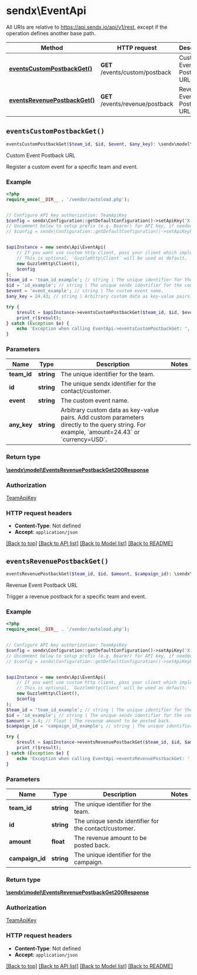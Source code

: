 # sendx\EventApi

All URIs are relative to https://api.sendx.io/api/v1/rest, except if the operation defines another base path.

| Method | HTTP request | Description |
| ------------- | ------------- | ------------- |
| [**eventsCustomPostbackGet()**](EventApi.md#eventsCustomPostbackGet) | **GET** /events/custom/postback | Custom Event Postback URL |
| [**eventsRevenuePostbackGet()**](EventApi.md#eventsRevenuePostbackGet) | **GET** /events/revenue/postback | Revenue Event Postback URL |


## `eventsCustomPostbackGet()`

```php
eventsCustomPostbackGet($team_id, $id, $event, $any_key): \sendx\model\EventsRevenuePostbackGet200Response
```

Custom Event Postback URL

Register a custom event for a specific team and event.

### Example

```php
<?php
require_once(__DIR__ . '/vendor/autoload.php');


// Configure API key authorization: TeamApiKey
$config = sendx\Configuration::getDefaultConfiguration()->setApiKey('X-Team-ApiKey', 'YOUR_API_KEY');
// Uncomment below to setup prefix (e.g. Bearer) for API key, if needed
// $config = sendx\Configuration::getDefaultConfiguration()->setApiKeyPrefix('X-Team-ApiKey', 'Bearer');


$apiInstance = new sendx\Api\EventApi(
    // If you want use custom http client, pass your client which implements `GuzzleHttp\ClientInterface`.
    // This is optional, `GuzzleHttp\Client` will be used as default.
    new GuzzleHttp\Client(),
    $config
);
$team_id = 'team_id_example'; // string | The unique identifier for the team.
$id = 'id_example'; // string | The unique sendx identifier for the contact/customer.
$event = 'event_example'; // string | The custom event name.
$any_key = 24.43; // string | Arbitrary custom data as key-value pairs. Add custom parameters directly to the query string.  For example, `amount=24.43` or `currency=USD`.

try {
    $result = $apiInstance->eventsCustomPostbackGet($team_id, $id, $event, $any_key);
    print_r($result);
} catch (Exception $e) {
    echo 'Exception when calling EventApi->eventsCustomPostbackGet: ', $e->getMessage(), PHP_EOL;
}
```

### Parameters

| Name | Type | Description  | Notes |
| ------------- | ------------- | ------------- | ------------- |
| **team_id** | **string**| The unique identifier for the team. | |
| **id** | **string**| The unique sendx identifier for the contact/customer. | |
| **event** | **string**| The custom event name. | |
| **any_key** | **string**| Arbitrary custom data as key-value pairs. Add custom parameters directly to the query string.  For example, &#x60;amount&#x3D;24.43&#x60; or &#x60;currency&#x3D;USD&#x60;. | |

### Return type

[**\sendx\model\EventsRevenuePostbackGet200Response**](../Model/EventsRevenuePostbackGet200Response.md)

### Authorization

[TeamApiKey](../../README.md#TeamApiKey)

### HTTP request headers

- **Content-Type**: Not defined
- **Accept**: `application/json`

[[Back to top]](#) [[Back to API list]](../../README.md#endpoints)
[[Back to Model list]](../../README.md#models)
[[Back to README]](../../README.md)

## `eventsRevenuePostbackGet()`

```php
eventsRevenuePostbackGet($team_id, $id, $amount, $campaign_id): \sendx\model\EventsRevenuePostbackGet200Response
```

Revenue Event Postback URL

Trigger a revenue postback for a specific team and event.

### Example

```php
<?php
require_once(__DIR__ . '/vendor/autoload.php');


// Configure API key authorization: TeamApiKey
$config = sendx\Configuration::getDefaultConfiguration()->setApiKey('X-Team-ApiKey', 'YOUR_API_KEY');
// Uncomment below to setup prefix (e.g. Bearer) for API key, if needed
// $config = sendx\Configuration::getDefaultConfiguration()->setApiKeyPrefix('X-Team-ApiKey', 'Bearer');


$apiInstance = new sendx\Api\EventApi(
    // If you want use custom http client, pass your client which implements `GuzzleHttp\ClientInterface`.
    // This is optional, `GuzzleHttp\Client` will be used as default.
    new GuzzleHttp\Client(),
    $config
);
$team_id = 'team_id_example'; // string | The unique identifier for the team.
$id = 'id_example'; // string | The unique sendx identifier for the contact/customer.
$amount = 3.4; // float | The revenue amount to be posted back.
$campaign_id = 'campaign_id_example'; // string | The unique identifier for the campaign.

try {
    $result = $apiInstance->eventsRevenuePostbackGet($team_id, $id, $amount, $campaign_id);
    print_r($result);
} catch (Exception $e) {
    echo 'Exception when calling EventApi->eventsRevenuePostbackGet: ', $e->getMessage(), PHP_EOL;
}
```

### Parameters

| Name | Type | Description  | Notes |
| ------------- | ------------- | ------------- | ------------- |
| **team_id** | **string**| The unique identifier for the team. | |
| **id** | **string**| The unique sendx identifier for the contact/customer. | |
| **amount** | **float**| The revenue amount to be posted back. | |
| **campaign_id** | **string**| The unique identifier for the campaign. | |

### Return type

[**\sendx\model\EventsRevenuePostbackGet200Response**](../Model/EventsRevenuePostbackGet200Response.md)

### Authorization

[TeamApiKey](../../README.md#TeamApiKey)

### HTTP request headers

- **Content-Type**: Not defined
- **Accept**: `application/json`

[[Back to top]](#) [[Back to API list]](../../README.md#endpoints)
[[Back to Model list]](../../README.md#models)
[[Back to README]](../../README.md)

